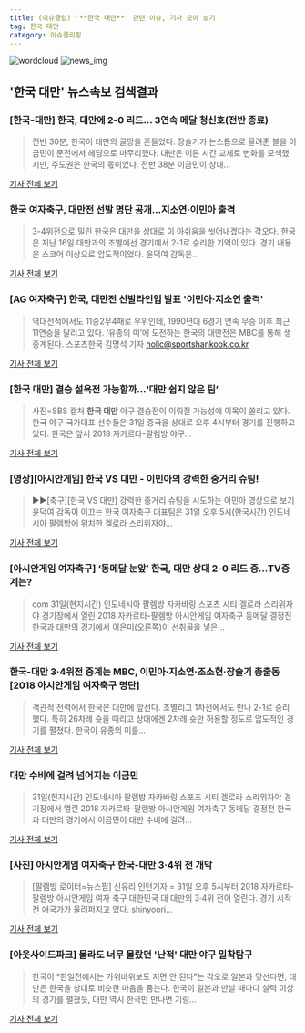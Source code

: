 ```yaml
---
title: (이슈클립) '**한국 대만**' 관련 이슈, 기사 모아 보기
tag: 한국 대만
category: 이슈클리핑
---
```

![wordcloud](https://s3.ap-northeast-2.amazonaws.com/lyrics101-wordcloud/2018-08-31-1535706587.png)
![news_img](https://user-images.githubusercontent.com/42597476/44507050-1206f400-a6e4-11e8-8d98-7ffbfebb353f.png)
## **'**한국 대만**'** 뉴스속보 검색결과
### [한국-대만] 한국, 대만에 2-0 리드... 3연속 메달 청신호(전반 종료)

>전반 30분, 한국이 대만의 골망을 흔들었다. 장슬기가 논스톱으로 올려준 볼을 이금민이 문전에서 헤딩으로 마무리했다. 대만은 이른 시간 교체로 변화를 모색했지만, 주도권은 한국의 몫이었다. 전반 38분 이금민이 상대...

<a href="http://www.sportalkorea.com/news/view.php?gisa_uniq=2018083117272302&section_code=10&cp=se&gomb=1" target="_blank">기사 전체 보기</a>

### 한국 여자축구, 대만전 선발 명단 공개…지소연·이민아 출격

>3-4위전으로 밀린 한국은 대만을 상대로 이 아쉬움을 씻어내겠다는 각오다. 한국은 지난 16일 대만과의 조별예선 경기에서 2-1로 승리한 기억이 있다. 경기 내용은 스코어 이상으로 압도적이었다. 윤덕여 감독은...

<a href="http://stoo.asiae.co.kr/news/naver_view.htm?idxno=2018083115345272925" target="_blank">기사 전체 보기</a>

### [AG 여자축구] 한국, 대만전 선발라인업 발표 '이민아·지소연 출격'

>역대전적에서도 11승2무4패로 우위인데, 1990년대 6경기 연속 무승 이후 최근 11연승을 달리고 있다. ‘유종의 미’에 도전하는 한국의 대만전은 MBC를 통해 생중계된다. 스포츠한국 김명석 기자 holic@sportshankook.co.kr

<a href="http://sports.hankooki.com/lpage/soccer/201808/sp2018083115392498040.htm" target="_blank">기사 전체 보기</a>

### [**한국 대만**] 결승 설욕전 가능할까...‘대만 쉽지 않은 팀’

>사진=SBS 캡처 **한국 대만** 야구 결승전이 이뤄질 가능성에 이목이 쏠리고 있다. 한국 야구 국가대표 선수들은 31일 중국을 상대로 오후 4시부터 경기를 진행하고 있다.   한국은 앞서 2018 자카르타-팔렘방 야구...

<a href="http://www.rpm9.com/news/article.html?id=20180831090068" target="_blank">기사 전체 보기</a>

### [영상][아시안게임] 한국 VS 대만 - 이민아의 강력한 중거리 슈팅!

>▶▶[축구][한국 VS 대만] 강력한 중거리 슈팅을 시도하는 이민아 영상으로 보기 윤덕여 감독이 이끄는 한국 여자축구 대표팀은 31일 오후 5시(한국시간) 인도네시아 팔렘방에 위치한 겔로라 스리위자야...

<a href="https://programs.sbs.co.kr/sports/ag2018/article/56053/S10009193842" target="_blank">기사 전체 보기</a>

### [아시안게임 여자축구] ‘동메달 눈앞’ 한국, 대만 상대 2-0 리드 중…TV중계는?

>com 31일(현지시간) 인도네시아 팔렘방 자카바링 스포츠 시티 겔로라 스리위자야 경기장에서 열린 2018 자카르타-팔렘방 아시안게임 여자축구 동메달 결정전 한국과 대만의 경기에서 이은미(오른쪽)이 선취골을 넣은...

<a href="http://www.ajunews.com/view/20180831173844190" target="_blank">기사 전체 보기</a>

### 한국-대만 3·4위전 중계는 MBC, 이민아·지소연·조소현·장슬기 총출동 [2018 아시안게임 여자축구 명단]

>객관적 전력에서 한국은 대만에 앞선다.  조별리그 1차전에서도 만나 2-1로 승리했다. 특히 26차례 슛을 때리고 상대에겐 2차례 슛만 허용할 정도로 압도적인 경기를 펼쳤다. 한국이 유종의 미를...

<a href="http://www.sportsq.co.kr/news/articleView.html?idxno=300914" target="_blank">기사 전체 보기</a>

### 대만 수비에 걸려 넘어지는 이금민

>31일(현지시간) 인도네시아 팔렘방 자카바링 스포츠 시티 겔로라 스리위자야 경기장에서 열린 2018 자카르타-팔렘방 아시안게임 여자축구 동메달 결정전 한국과 대만의 경기에서 이금민이 대만 수비에 걸려...

<a href="http://app.yonhapnews.co.kr/YNA/Basic/SNS/r.aspx?c=PYH20180831193300013&did=1196m" target="_blank">기사 전체 보기</a>

### [사진] 아시안게임 여자축구 한국-대만 3·4위 전 개막

>[팔렘방 로이터=뉴스핌] 신유리 인턴기자 = 31일 오후 5시부터 2018 자카르타-팔렘방 아시안게임 여자 축구 대한민국 대 대만의 3·4위 전이 열린다. 경기 시작 전 애국가가 울려퍼지고 있다.   shinyoori...

<a href="http://www.newspim.com/news/view/20180831000403" target="_blank">기사 전체 보기</a>

### [아웃사이드파크] 몰라도 너무 몰랐던 '난적' 대만 야구 밀착탐구

>한국이 “한일전에서는 가위바위보도 지면 안 된다”는 각오로 일본과 맞선다면, 대만은 한국을 상대로 비슷한 마음을 품는다. 한국이 일본과 만날 때마다 실력 이상의 경기를 펼쳤듯, 대만 역시 한국만 만나면 기량...

<a href="http://ilyo.co.kr/?ac=article_view&entry_id=308290" target="_blank">기사 전체 보기</a>


